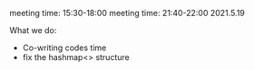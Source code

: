 meeting time: 15:30-18:00 
meeting time: 21:40-22:00 2021.5.19

What we do: 
- Co-writing codes time
- fix the hashmap<> structure